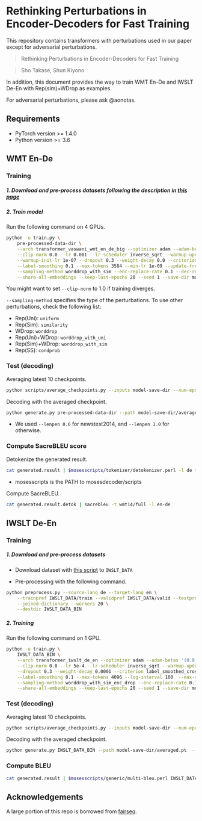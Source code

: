 # Rethinking Perturbations in Encoder-Decoders for Fast Training

This repository contains transformers with perturbations used in our paper except for adversarial perturbations.

>Rethinking Perturbations in Encoder-Decoders for Fast Training

>Sho Takase, Shun Kiyono


In addition, this document provides the way to train WMT En-De and IWSLT De-En with Rep(sim)+WDrop as examples.

For adversarial perturbations, please ask @aonotas.


## Requirements

- PyTorch version >= 1.4.0
- Python version >= 3.6


## WMT En-De

### Training

##### 1. Download and pre-process datasets following the description in [this page](https://github.com/pytorch/fairseq/tree/master/examples/scaling_nmt)

##### 2. Train model

Run the following command on 4 GPUs.

```bash
python -u train.py \
    pre-processed-data-dir \
    --arch transformer_vaswani_wmt_en_de_big --optimizer adam --adam-betas '(0.9, 0.98)' \
    --clip-norm 0.0 --lr 0.001 --lr-scheduler inverse_sqrt --warmup-updates 4000 \
    --warmup-init-lr 1e-07 --dropout 0.3 --weight-decay 0.0 --criterion label_smoothed_cross_entropy \
    --label-smoothing 0.1 --max-tokens 3584 --min-lr 1e-09 --update-freq 32  --log-interval 100  --max-update 50000 \
    --sampling-method worddrop_with_sim --enc-replace-rate 0.1 --dec-replace-rate 0.1 --decay-val 1000 \
    --share-all-embeddings --keep-last-epochs 20 --seed 1 --save-dir model-save-dir
```

You might want to set `--clip-norm` to 1.0 if training diverges.

`--sampling-method` specifies the type of the perturbations.
To use other perturbations, check the following list:

* Rep(Uni): `uniform`
* Rep(Sim): `similarity`
* WDrop: `worddrop`
* Rep(Uni)+WDrop: `worddrop_with_uni`
* Rep(Sim)+WDrop: `worddrop_with_sim`
* Rep(SS): `condprob`

### Test (decoding)

Averaging latest 10 checkpoints.

```bash
python scripts/average_checkpoints.py --inputs model-save-dir --num-epoch-checkpoints 10 --output model-save-dir/averaged.pt
```

Decoding with the averaged checkpoint.

```bash
python generate.py pre-processed-data-dir --path model-save-dir/averaged.pt  --beam 4 --lenpen 0.6 --remove-bpe | grep '^H' | sed 's/^H\-//g' | sort -t ' ' -k1,1 -n | cut -f 3- > generated.result
```

* We used ```--lenpen 0.6``` for newstest2014, and ```--lenpen 1.0``` for otherwise.


### Compute SacreBLEU score

Detokenize the generated result.

```bash
cat generated.result | $mosesscripts/tokenizer/detokenizer.perl -l de > generated.result.detok
```

* mosesscripts is the PATH to mosesdecoder/scripts

Compute SacreBLEU.

```bash
cat generated.result.detok | sacrebleu -t wmt14/full -l en-de
```

## IWSLT De-En

### Training

##### 1. Download and pre-process datasets

* Download dataset with [this script](https://github.com/pytorch/fairseq/blob/master/examples/translation/prepare-iwslt14.sh) to ```IWSLT_DATA```

* Pre-processing with the following command.

```bash
python preprocess.py --source-lang de --target-lang en \
    --trainpref IWSLT_DATA/train --validpref IWSLT_DATA/valid --testpref IWSLT_DATA/test \
    --joined-dictionary --workers 20 \
    --destdir IWSLT_DATA_BIN
```

##### 2. Training

Run the following command on 1 GPU.

```bash
python -u train.py \
    IWSLT_DATA_BIN \
    --arch transformer_iwslt_de_en --optimizer adam --adam-betas '(0.9, 0.98)' \
    --clip-norm 0.0 --lr 5e-4 --lr-scheduler inverse_sqrt --warmup-updates 4000 \
    --dropout 0.3 --weight-decay 0.0001 --criterion label_smoothed_cross_entropy \
    --label-smoothing 0.1 --max-tokens 4096 --log-interval 100  --max-update 100000 \
    --sampling-method worddrop_with_sim_enc_drop --enc-replace-rate 0.1 --dec-replace-rate 0.1 --decay-val 1000 \
    --share-all-embeddings --keep-last-epochs 20 --seed 1 --save-dir model-save-dir
```

### Test (decoding)

Averaging latest 10 checkpoints.

```bash
python scripts/average_checkpoints.py --inputs model-save-dir --num-epoch-checkpoints 10 --output model-save-dir/averaged.pt
```

Decoding with the averaged checkpoint.

```bash
python generate.py IWSLT_DATA_BIN --path model-save-dir/averaged.pt  --beam 5 --remove-bpe | grep '^H' | sed 's/^H\-//g' | sort -t ' ' -k1,1 -n | cut -f 3- > generated.result
```

### Compute BLEU

```bash
cat generated.result | $mosesscripts/generic/multi-bleu.perl IWSLT_DATA/test.en.tokenized
```

## Acknowledgements

A large portion of this repo is borrowed from [fairseq](https://github.com/pytorch/fairseq).
